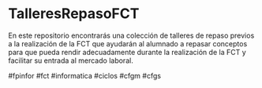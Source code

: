 # TalleresRepasoFCT

En este repositorio encontrarás una colección de talleres de repaso previos a la realización de la FCT que ayudarán al alumnado a repasar conceptos para que pueda rendir adecuadamente durante la realización de la FCT y facilitar su entrada al mercado laboral.

#fpinfor #fct #informatica #ciclos #cfgm #cfgs